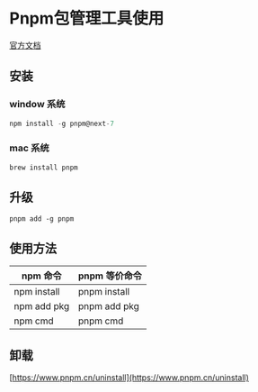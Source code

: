 # Pnpm包管理工具使用
[官方文档](https://www.pnpm.cn/installation)

## 安装

### window 系统

```javascript
npm install -g pnpm@next-7
```

### mac 系统

```shell
brew install pnpm
```

## 升级

```shell
pnpm add -g pnpm
```

## 使用方法

| npm 命令    | pnpm 等价命令 |
| ----------- | ------------- |
| npm install | pnpm install  |
| npm add pkg | pnpm add pkg  |
| npm cmd     | pnpm cmd      |

## 卸载

[https://www.pnpm.cn/uninstall](https://www.pnpm.cn/uninstall)

<!-- ## 参考文档： -->
<!-- [为什么推荐使用pnpm](https://zhuanlan.zhihu.com/p/419399115) -->
<!-- [什么是pnpm？](https://www.jianshu.com/p/a805e182798f) -->
